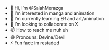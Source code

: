 - 👋 Hi, I’m @SalahMerazga
- 👀 I’m interested in manga and animation
- 🌱 I’m currently learning ER and art/animation
- 💞️ I’m looking to collaborate on X
- 📫 How to reach me nuh uh
- 😄 Pronouns: Devine/Devil
- ⚡ Fun fact: im restaded

<!---
SalahMerazga/SalahMerazga is a ✨ special ✨ repository because its `README.md` (this file) appears on your GitHub profile.
You can click the Preview link to take a look at your changes.
--->
